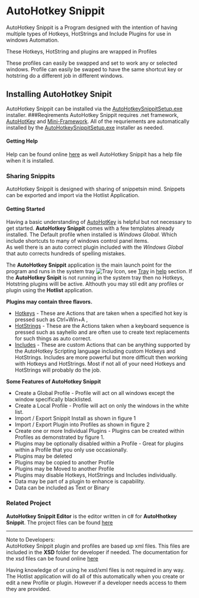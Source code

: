 # AutoHotkey Snippit
AutoHotkey Snippit is a Program designed with the intention of having multiple types of Hotkeys, HotStrings and Include Plugins for use in windows Automation. 

These Hotkeys, HotString and plugins are wrapped in Profiles

These profiles can easily be swapped  and set to work any or selected windows. Profile can easily be swaped to have the same shortcut key or hotstring do a different job in different windows.

## Installing AutoHotkey Snipit
AutoHotkey Snippit can be installed via the [AutoHotkeySnippitSetup.exe][1] installer.
###Reqirements
AutoHotkey Snippit requires .net framework, [AutoHotKey][3] and [Mini-Framework][4].  All of the requriements are automatically installed by the [AutoHotkeySnippitSetup.exe][1] installer as needed.

#### Getting Help
Help can be found online [here][2] as well AutoHotkey Snippit has a help file wihen it is installed.

### Sharing Snippits
AutoHotkey Snippit is designed with sharing of snippetsin mind. Snippets can be exported and import via the Hotlist Application.

#### Getting Started
Having a basic understanding of [AutoHotKey][3] is helpful but not necessary to get started. **AutoHotkey Snippit** comes with a few templates already installed. The Default profile when installed is *Windows Global.* Which include shortcuts to many of windows control panel items.  
As well there is an auto correct plugin included with the *Windows Global* that auto corrects hundreds of spelling mistakes.

The **AutoHotkey Snippit** application is the main launch point for the program and runs in the system tray ![Tray Icon][tray], see [Tray][7] in [help][2] section. If the **AutoHotkey Snipit** is not running in the system tray then no Hotkeys, Hotstring plugins willl be active. Althouth you may stil edit any profiles or plugin using the **Hotlist** application.

**Plugins may contain three flavors.**

* [Hotkeys][8] - These are Actions that are taken when a specified hot key is pressed such as Ctrl+Win+A , 
* [HotStrings][9] - These are the Actions taken when a keyboard sequence is pressed such as sayhello and are often use to create text replacements for such things as auto correct.
* [Includes][10] - These are custom Actions that can be anything supported by the AutoHotkey Scripting language including custom Hotkeys and HotStrings. Includes are more powerful but more difficult then working with Hotkeys and HotStrings. Most if not all of your need Hotkeys and HotStrings will probably do the job. 

**Some Features of AutoHotkey Snippit**

* Create a Global Profile - Profile will act on all windows except the window specifically blacklisted. 
* Create a Local Profile - Profile will act on only the windows in the white list. 
* Import / Export Snippit Install as shown in figure 1 
* Import / Export Plugin into Profiles as shown in figure 2 
* Create one or more Individual Plugins - Plugins can be created within Profiles as demonstrated by figure 1. 
* Plugins may be optionally disabled within a Profile - Great for plugins within a Profile that you only use occasionally. 
* Plugins may be deleted 
* Plugins may be copied to another Profile 
* Plugins may be Moved to another Profile 
* Plugins may disable Hotkeys, HotStrings and Includes individually. 
* Data may be part of a plugin to enhance is capability. 
* Data can be included as Text or Binary 

### Related Project
**AutoHotkey Snippit Editor** is the editor written in c# for **AutoHhotkey Snippit**. The project files can be found [here][6]

___
Note to Developers:  
AutoHotkey Snippit plugin and profiles are based up xml files. This files are included in the **XSD** folder for developer if needed. The documentation for the xsd files can be found online [here][5]

Having knowledge of or using he xsd/xml files is not required in any way. The Hotlist application will do all of this automatically when you create or edit a new Profile or plugin. However if a developer needs access to them they are provided.

[1]:https://github.com/Amourspirit/AutoHotkey-Snippit/raw/master/Bin/Stable/Latest/AutoHotkeySnippitSetup.exe
[2]:https://amourspirit.github.io/AutoHotkey-Snippit
[3]:https://autohotkey.com
[4]:https://github.com/Amourspirit/Mini-Framework
[5]:https://amourspirit.github.io/AutoHotkey-Snippit/xsd_docs/
[6]:https://github.com/Amourspirit/AutoHotkey-Snippit-Editor
[7]:https://amourspirit.github.io/AutoHotkey-Snippit/index.html?Tray.html
[8]:https://amourspirit.github.io/AutoHotkey-Snippit/index.html?HotkeyPlugin.html
[9]:https://amourspirit.github.io/AutoHotkey-Snippit/index.html?HotstringPlugin.html
[10]:https://amourspirit.github.io/AutoHotkey-Snippit/index.html?IncludePlugin.html
[tray]:https://amourspirit.github.io/AutoHotkey-Snippit/lib/Image_icon_tray.png "AutoHotkey Snippit Tray Icon"
